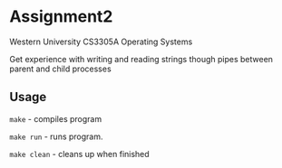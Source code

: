 # Assignment2
 Western University CS3305A Operating Systems
 
 Get experience with writing and reading strings though pipes between parent and child processes
 
 ## Usage
 
`make` - compiles program

`make run` - runs program.

`make clean` - cleans up when finished
